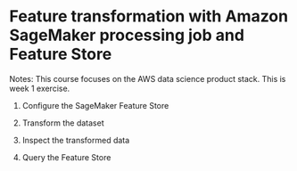 # Feature transformation with Amazon SageMaker processing job and Feature Store

Notes: This course focuses on the AWS data science product stack. This is week 1 exercise.

1. Configure the SageMaker Feature Store

2. Transform the dataset

3. Inspect the transformed data

4. Query the Feature Store
